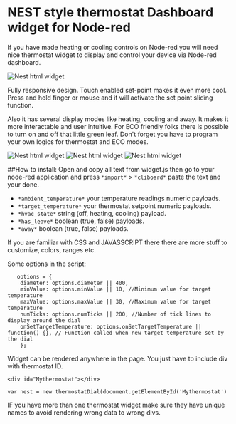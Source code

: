 # NEST style thermostat Dashboard widget for Node-red

If you have made heating or cooling controls on Node-red you will need nice thermostat widget to display and control your device via Node-red dashboard.

![Nest html widget](https://www.ajso.lt/wp-content/uploads/2016/12/nest-html5-widget-1.png)

Fully responsive design. Touch enabled set-point makes it even more cool. Press and hold finger or mouse and it will activate the set point sliding function.

Also it has several display modes like heating, cooling and away. It makes it more interactable and user intuitive. For ECO friendly folks there is possible to turn on and off that little green leaf. Don't forget you have to program your own logics for thermostat and ECO modes.

![Nest html widget](https://www.ajso.lt/wp-content/uploads/2016/12/nest-html5-widget_heating-180x180.png)
![Nest html widget](https://www.ajso.lt/wp-content/uploads/2016/12/nest-html5-widget_cooling-180x180.png) 
![Nest html widget](https://www.ajso.lt/wp-content/uploads/2016/12/nest-html5-widget_away-180x180.png)

##How to install:
Open and copy all text from widget.js then go to your node-red application and press `*import*` > `*cliboard*` paste the text and your done.

* `*ambient_temperature*` your temperature readings numeric payloads.
* `*target_temperature*` your thermostat setpoint numeric payloads.
* `*hvac_state*` string (off, heating, cooling) payload.
* `*has_leave*` boolean (true, false) payloads.
* `*away*` boolean (true, false) payloads.

If you are familiar with CSS and JAVASSCRIPT there there are more stuff to customize, colors, ranges etc.

Some options in the script:
```
   options = {
    diameter: options.diameter || 400,
    minValue: options.minValue || 10, //Minimum value for target temperature
    maxValue: options.maxValue || 30, //Maximum value for target temperature
    numTicks: options.numTicks || 200, //Number of tick lines to display around the dial
    onSetTargetTemperature: options.onSetTargetTemperature || function() {}, // Function called when new target temperature set by the dial
    };
```

Widget can be rendered anywhere in the page. You just have to include div with thermostat ID.

`<div id="Mythermostat"></div>`

`var nest = new thermostatDial(document.getElementById('Mythermostat')`

IF you have more than one thermostat widget make sure they have unique names to avoid  rendering wrong data to wrong divs.
